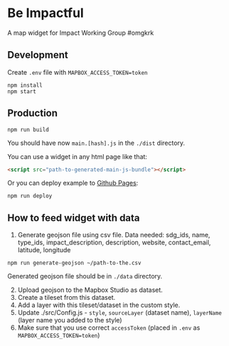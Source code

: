 # Be Impactful

A map widget for Impact Working Group #omgkrk

## Development

Create `.env` file with `MAPBOX_ACCESS_TOKEN=token`

```
npm install
npm start
```

## Production

```
npm run build
```

You should have now `main.[hash].js` in the `./dist` directory.

You can use a widget in any html page like that:

```html
<script src="path-to-generated-main-js-bundle"></script>
```

Or you can deploy example to [Github Pages](https://lesniakania.github.io/be_impactful/):

```
npm run deploy
```

## How to feed widget with data

1. Generate geojson file using csv file. Data needed: sdg_ids, name, type_ids, impact_description, description, website, contact_email, latitude, longitude

```
npm run generate-geojson ~/path-to-the.csv
```

Generated geojson file should be in `./data` directory.

2. Upload geojson to the Mapbox Studio as dataset.
3. Create a tileset from this dataset.
4. Add a layer with this tileset/dataset in the custom style.
5. Update ./src/Config.js - `style`, `sourceLayer` (dataset name), `layerName` (layer name you added to the style)
6. Make sure that you use correct `accessToken` (placed in `.env` as `MAPBOX_ACCESS_TOKEN=token`)
